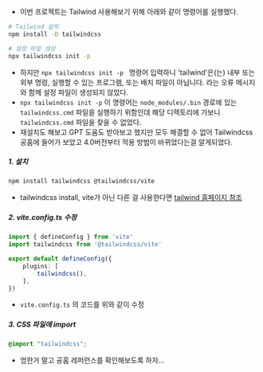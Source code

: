 - 이번 프로젝트는 Tailwind 사용해보기 위해 아래와 같이 명령어를 실행했다.
```sh
# Tailwind 설치
npm install -D tailwindcss

# 설정 파일 생성
npx tailwindcss init -p
```

- 하지만 `npx tailwindcss init -p ` 명령어 입력하니 'tailwind'은(는) 내부 또는 외부 명령, 실행할 수 있는 프로그램, 또는 배치 파일이 아닙니다. 라는 오류 메시지와 함께 설정 파일이 생성되지 않았다.
- `npx tailwindcss init -p` 이 명령어는 `node_modules/.bin`  경로에 있는 `tailwindcss.cmd` 파일을 실행하기 위함인데 해당 디렉토리에 가보니 `tailwindcss.cmd` 파일을 찾을 수 없었다.
- 재설치도 해보고 GPT 도움도 받아보고 했지만 모두 해결할 수 없어 Tailwindcss 공홈에 들어가 보았고 4.0버전부터 적용 방법이 바뀌었다는걸 알게되었다.


##### 1. 설치

```sh
npm install tailwindcss @tailwindcss/vite
```
- tailwindcss install, vite가 아닌 다른 걸 사용한다면 [tailwind 홈페이지 참조](https://tailwindcss.com/docs/installation/framework-guides)

##### 2. vite.config.ts 수정

```typescript
import { defineConfig } from 'vite'
import tailwindcss from '@tailwindcss/vite'

export default defineConfig({ 
	plugins: [ 
		tailwindcss(), 
	],
})
```
- `vite.config.ts` 의 코드를 위와 같이 수정

##### 3. CSS 파일에 import

```css
@import "tailwindcss";
```


- 엄한거 말고 공홈 레퍼런스를 확인해보도록 하자... 